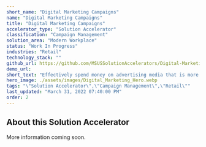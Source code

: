 ```yaml
---
short_name: "Digital Marketing Campaigns"
name: "Digital Marketing Campaigns"
title: "Digital Marketing Campaigns"
accelerator_type: "Solution Accelerator"
classification: "Campaign Management"
solution_area: "Modern Workplace"
status: "Work In Progress"
industries: "Retail"
technology_stack: ""
github_url: https://github.com/MSUSSolutionAccelerators/Digital-Marketing-Campaigns-Solution-Accelerator
demo_url: 
short_text: "Effectively spend money on advertising media that is more impactful to customers"
hero_image: ./assets/images/Digital_Marketing_Hero.webp
tags: "\"Solution Accelerator\",\"Campaign Management\",\"Retail\""
last_updated: "March 31, 2022 07:40:00 PM"
order: 2
---
```

## About this Solution Accelerator

More information coming soon.
